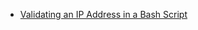 - [Validating an IP Address in a Bash Script](https://www.linuxjournal.com/content/validating-ip-address-bash-script)
